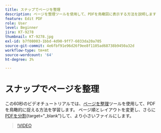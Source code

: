 ```yaml
---
title: スナップでページを整理
description: ページを整理ツールを使用して、PDFを鳥瞰図に表示する方法を説明します
feature: Edit PDF
role: User
level: Beginner
jira: KT-9278
thumbnail: KT-9278.jpg
exl-id: b7f08003-1bbd-4d90-9ff7-6033da20a705
source-git-commit: 4e6fbf91e96d26f9ee8f1105ad68738b9450a32d
workflow-type: tm+mt
source-wordcount: '64'
ht-degree: 3%

---
```


# スナップでページを整理

この60秒のビデオチュートリアルでは、[ページを整理](https://www.adobe.com/jp/acrobat/online/rearrange-pdf.html)ツールを使用して、PDFを鳥瞰的に捉える方法を学習します。 ページ順とレイアウトを変更し、さらに[PDFを分割](https://www.adobe.com/jp/acrobat/online/split-pdf.html){target="_blank"}して、より小さいファイルにします。

>[!VIDEO](https://video.tv.adobe.com/v/3409111?quality=12&learn=on&hidetitle=true&captions=jpn)
